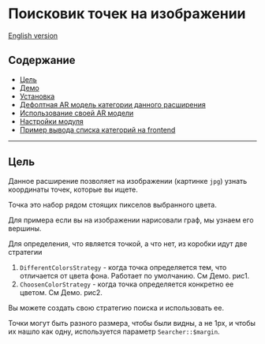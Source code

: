 # Поисковик точек на изображении

[English version](../README.md)

## Содержание

* [Цель](#goal)
* [Демо](#demo)
* [Установка](#installing)
* [Дефолтная AR модель категории данного расширения](#default-ar)
* [Использование своей AR модели](#custom-ar)
* [Настройки модуля](#settings)
* [Пример вывода списка категорий на frontend](#frontend-output)



---

## Цель <span id="goal"></span>

Данное расширение позволяет на изображении (картинке ```jpg```) узнать координаты точек, которые вы ищете.

Точка это набор рядом стоящих пикселов выбранного цвета.

Для примера если вы на изображении нарисовали граф, мы узнаем его вершины.

Для определения, что является точкой, а что нет, из коробки идут две стратегии

1. ```DifferentColorsStrategy``` - когда точка определяется тем, что отличается от цвета фона. Работает по умолчанию. См Демо. рис1.
2. ```ChoosenColorStrategy``` - когда точка определяется конкретно ее цветом.  См Демо. рис2.

Вы можете создать свою стратегию поиска и использовать ее.

Точки могут быть разного размера, чтобы были видны, а не 1px, и чтобы их нашло как одну, используется параметр ```Searcher::$margin```.

Результатом работы поисковика будет массив точек, представленных их X и Y координатами.

В поставке идет также ```ImageResult```, который позволяет создать изображение результата поиска:
- Найденным точкам можно проставить надписи
- Границы найденных точек можно обвести, чтобы понятней было как происходил поиск
- Между точками можно проложить путь из линий


---

## Демо <span id="demo"></span>

Определение точек по стратегии ```DifferentColorsStrategy```:
![получившийся функционал списка категорий]( "Определение точек на изображении")

Определение точек по стратегии ```ChoosenColorStrategy```:
![получившийся функционал списка категорий]( "Определение точек на изображении карты США")
	
---
    
## Установка <span id="installing"></span>

#### Установка через composer:

Выполните
```
composer require --prefer-dist mgrechanik/yii2-categories-and-tags
```

или добавьте
```
"mgrechanik/yii2-categories-and-tags" : "~1.0.0"
```
в  `require` секцию вашего `composer.json` файла.



---

## Поиск точек  <span id="default-ar"></span> 

#### Поиск по стратегии ```DifferentColorsStrategy```
```php
try {
  $searcher = new \mgrechanik\imagepointssearcher\Searcher(
    './images/graph.jpg'
  );
  $found = $searcher->run();
  print 'Найдено - ' . $found;

  $points = $searcher->getPoints();
  var_dump($points);
} catch (Exception $e) {
	
}
```
Результат будет, например:
```
Найдено - 2
[
	['x' => 10, 'y' => 10],
	['x' => 20, 'y' => 20],
]
```

#### Поиск по стратегии ```ChoosenColorStrategy```
```php
try {
  $searcher = new \mgrechanik\imagepointssearcher\Searcher(
    './images/usa.jpg',
    new \mgrechanik\imagepointssearcher\ChoosenColorStrategy(60, 132, 253)
  );
  $found = $searcher->run();
  print 'Найдено - ' . $found;

  $points = $searcher->getPoints();
  var_dump($points);
} catch (Exception $e) {
	
}
```

---

## Отображение результата поиска  <span id="custom-ar"></span>   

```php
$imageResult = new \mgrechanik\imagepointssearcher\ImageResult($searcher);

// Можно самому задать цвета
$imageResult->setLabelsColor(1, 14, 230);
$imageResult->setLinesColor(255, 33, 73);
$imageResult->setMarginsColor(255, 106, 0);


// Рисуем надписи по умолчанию
$imageResult->drawLabels();
//Рисуем надписи, сами определяя текст
$imageResult->drawLabels(function($key, $point) { return "{$point['x']},{$point['y']}";});

// Рисуем границы найденных точек
$imageResult->drawMargins();

// Рисуем путь между точками
$imageResult->drawPath([2,9,20,28,41,48,44]);

// Сохраняем результат в виде изображения. См. Демо.
$imageResult->save('images/result.jpg');
```